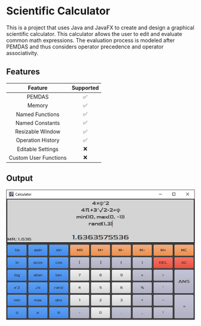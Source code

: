 # Scientific Calculator
This is a project that uses Java and JavaFX to create and design a graphical scientific calculator. This calculator allows the user to edit and evaluate common math expressions. The evaluation process is modeled after PEMDAS and thus considers operator precedence and operator associativity.

## Features
| Feature                    | Supported          |
|:--------------------------:|:------------------:|
| PEMDAS                     | :white_check_mark: |
| Memory                     | :white_check_mark: |
| Named Functions            | :white_check_mark: |
| Named Constants            | :white_check_mark: |
| Resizable Window           | :white_check_mark: |
| Operation History          | :white_check_mark: |
| Editable Settings          | :x:                |
| Custom User Functions      | :x:                |

## Output
![Graphical Calculator Image](example/output.png)
